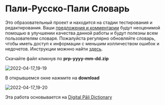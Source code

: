 # Пали-Русско-Пали Словарь

Это образовательный проект и находится на стадии тестирования и редактирования. Ваши [предложения и комментарии](https://docs.google.com/forms/d/1iMD9sCSWFfJAFCFYuG9HRIyrr9KFRy0nAOVApM998wM/viewform?usp=pp_url&entry.1433863141=devamitta.github.io) будут неоценимой помощью в улучшении качества данной работы и будут полезны всем пользователям словаря. 
Пожалуйста регулярно обновляйте словарь, чтобы иметь доступ к информации с меньшим колличеством ошибок и недочетов. Инструкции можнно найти [здесь](https://devamitta.github.io/update_ru.html).

Скачайте файл кликнув по **prp-yyyy-mm-dd.zip**

![2022-04-17_19-19](https://user-images.githubusercontent.com/39419221/163712222-c23a7315-49bc-4be3-9056-eb045c99847d.png)

В открывшемся окне нажмите на **download**

![2022-04-17_19-20](https://user-images.githubusercontent.com/39419221/163712231-b9fb9b72-5733-431c-9d53-af21cc812225.png)

Эта работа основывается на [Digital Pāli Dictionary](https://digitalpalidictionary.github.io/index.html)

